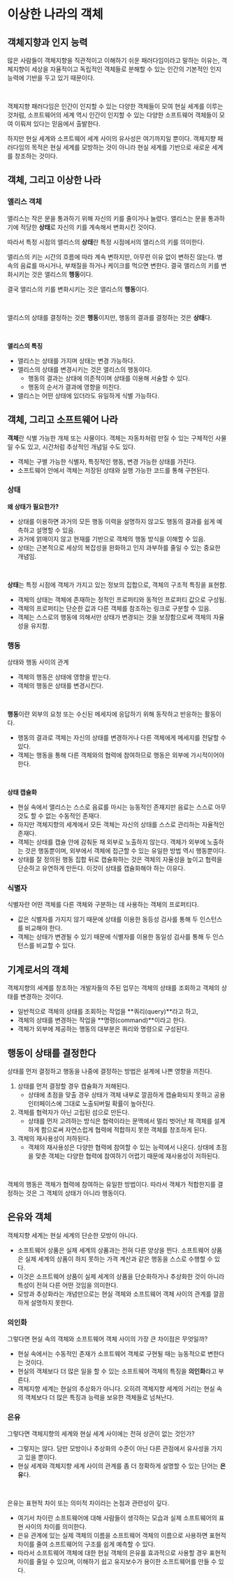 # 이상한 나라의 객체

## 객체지향과 인지 능력

많은 사람들이 객체지향을 직관적이고 이해하기 쉬운 패러다임이라고 말하는 이유는, 객체지향이 세상을 자율적이고 독립적인 객체들로 분해할 수 있는 인간의 기본적인 인지 능력에 기반을 두고 있기 때문이다.

<br>

객체지향 패러다임은 인간이 인지할 수 있는 다양한 객체들이 모여 현실 세계를 이루는 것처럼, 소프트웨어의 세계 역시 인간이 인지할 수 있는 다양한 소프트웨어 객체들이 모여 이뤄져 있다는 믿음에서 출발한다.

하지만 현실 세계와 소프트웨어 세계 사이의 유사성은 여기까지일 뿐이다. 객체지향 패러다임의 목적은 현실 세계를 모방하는 것이 아니라 현실 세계를 기반으로 새로운 세계를 창조하는 것이다.

## 객체, 그리고 이상한 나라

### 앨리스 객체

앨리스는 작은 문을 통과하기 위해 자신의 키를 줄이거나 늘렸다. 앨리스는 문을 통과하기에 적당한 **상태**로 자신의 키를 계속해서 변화시킨 것이다.

따라서 특정 시점의 앨리스의 **상태**란 특정 시점에서의 앨리스의 키를 의미한다.

앨리스의 키는 시간의 흐름에 따라 계속 변하지만, 아무런 이유 없이 변하진 않는다. 병 속의 음료를 마시거나, 부채질을 하거나 케이크를 먹으면 변한다. 결국 앨리스의 키를 변화시키는 것은 앨리스의 **행동**이다.

결국 앨리스의 키를 변화시키는 것은 앨리스의 **행동**이다.

<br>

앨리스의 상태를 결정하는 것은 **행동**이지만, 행동의 결과를 결정하는 것은 **상태**다.

<br>

**앨리스의 특징**

- 앨리스는 상태를 가지며 상태는 변경 가능하다.
- 앨리스의 상태를 변경시키는 것은 앨리스의 행동이다.
    - 행동의 결과는 상태에 의존적이며 상태를 이용해 서술할 수 있다.
    - 행동의 순서가 결과에 영향을 미친다.
- 앨리스는 어떤 상태에 있더라도 유일하게 식별 가능하다.

## 객체, 그리고 소프트웨어 나라

**객체**란 식별 가능한 개체 또는 사물이다. 객체는 자동차처럼 만질 수 있는 구체적인 사물일 수도 있고, 시간처럼 추상적인 개념일 수도 있다.

- 객체는 구별 가능한 식별자, 특징적인 행동, 변경 가능한 상태를 가진다.
- 소프트웨어 안에서 객체는 저장된 상태와 실행 가능한 코드를 통해 구현된다.

### 상태

**왜 상태가 필요한가?**

- 상태를 이용하면 과거의 모든 행동 이력을 설명하지 않고도 행동의 결과를 쉽게 예측하고 설명할 수 있음.
- 과거에 얽매이지 않고 현재를 기반으로 객체의 행동 방식을 이해할 수 있음.
- 상태는 근본적으로 세상의 복잡성을 완화하고 인지 과부하를 줄일 수 있는 중요한 개념임.

<br>

**상태**는 특정 시점에 객체가 가지고 있는 정보의 집합으로, 객체의 구조적 특징을 표현함.

- 객체의 상태는 객체에 존재하는 정적인 프로퍼티와 동적인 프로퍼티 값으로 구성됨.
- 객체의 프로퍼티는 단순한 값과 다른 객체를 참조하는 링크로 구분할 수 있음.
- 객체는 스스로의 행동에 의해서만 상태가 변경되는 것을 보장함으로써 객체의 자율성을 유지함.

### 행동

상태와 행동 사이의 관계

- 객체의 행동은 상태에 영향을 받는다.
- 객체의 행동은 상태를 변경시킨다.

<br>

**행동**이란 외부의 요청 또는 수신된 메세지에 응답하기 위해 동작하고 반응하는 활동이다.

- 행동의 결과로 객체는 자신의 상태를 변경하거나 다른 객체에게 메세지를 전달할 수 있다.
- 객체는 행동을 통해 다른 객체와의 협력에 참여하므로 행동은 외부에 가시적이어야 한다.

<br>

**상태 캡슐화**

- 현실 속에서 앨리스는 스스로 음료를 마시는 능동적인 존재지만 음료는 스스로 아무것도 할 수 없는 수동적인 존재다.
- 하지만 객체지향의 세계에서 모든 객체는 자신의 상태를 스스로 관리하는 자율적인 존재다.
- 객체는 상태를 캡슐 안에 감춰둔 채 외부로 노출하지 않는다. 객체가 외부에 노출하는 것은 행동뿐이며, 외부에서 객체에 접근할 수 있는 유일한 방법 역시 행동뿐이다.
- 상태를 잘 정의된 행동 집합 뒤로 캡슐화하는 것은 객체의 자율성을 높이고 협력을 단순하고 유연하게 만든다. 이것이 상태를 캡슐화해야 하는 이유다.

### 식별자

식별자란 어떤 객체를 다른 객체와 구분하는 데 사용하는 객체의 프로퍼티다.

- 값은 식별자를 가지지 않기 때문에 상태를 이용한 동등성 검사를 통해 두 인스턴스를 비교해야 한다.
- 객체는 상태가 변경될 수 있기 때문에 식별자를 이용한 동일성 검사를 통해 두 인스턴스를 비교할 수 있다.

## 기계로서의 객체

객체지향의 세계를 창조하는 개발자들의 주된 업무는 객체의 상태를 조회하고 객체의 상태를 변경하는 것이다.

- 일반적으로 객체의 상태를 조회하는 작업을 **쿼리(query)**라고 하고,
- 객체의 상태를 변경하는 작업을 **명령(command)**이라고 한다.
- 객체가 외부에 제공하는 행동의 대부분은 쿼리와 명령으로 구성된다.

## 행동이 상태를 결정한다

상태를 먼저 결정하고 행동을 나중에 결정하는 방법은 설계에 나쁜 영향을 끼친다.

1. 상태를 먼저 결정할 경우 캡슐화가 저해된다.
    - 상태에 초점을 맞출 경우 상태가 객체 내부로 깔끔하게 캡슐화되지 못하고 공용 인터페이스에 그대로 노출되버릴 확률이 높아진다.
2. 객체를 협력자가 아닌 고립된 섬으로 만든다.
    - 상태를 먼저 고려하는 방식은 협력이라는 문맥에서 멀리 벗어난 채 객체를 설계하게 함으로써 자연스럽게 협력에 적합하지 못한 객체를 창조하게 된다.
3. 객체의 재사용성이 저하된다.
    - 객체의 재사용성은 다양한 협력에 참여할 수 있는 능력에서 나온다. 상태에 초점을 맞춘 객체는 다양한 협력에 참여하기 어렵기 때문에 재사용성이 저하된다.

<br>

객체의 행동은 객체가 협력에 참여하는 유일한 방법이다. 따라서 객체가 적합한지를 결정하는 것은 그 객체의 상태가 아니라 행동이다.

## 은유와 객체

객체지향 세계는 현실 세계의 단순한 모방이 아니다.

- 소프트웨어 상품은 실제 세계의 상품과는 전혀 다른 양상을 띈다. 소프트웨어 상품은 실제 세계의 상품이 하지 못하는 가격 계산과 같은 행동을 스스로 수행할 수 있다.
- 이것은 소프트웨어 상품이 실제 세계의 상품을 단순화하거나 추상화한 것이 아니라 특성이 전혀 다른 어떤 것임을 의미한다.
- 모방과 추상화라는 개념만으로는 현실 객체와 소프트웨어 객체 사이의 관계를 깔끔하게 설명하지 못한다.

### 의인화

그렇다면 현실 속의 객체와 소프트웨어 객체 사이의 가장 큰 차이점은 무엇일까?

- 현실 속에서는 수동적인 존재가 소프트웨어 객체로 구현될 때는 능동적으로 변한다는 것이다.
- 현실의 객체보다 더 많은 일을 할 수 있는 소프트웨어 객체의 특징을 **의인화**라고 부른다.
- 객체지향 세계는 현실의 추상화가 아니다. 오히려 객체지향 세계의 거리는 현실 속의 객체보다 더 많은 특징과 능력을 보유한 객체들로 넘쳐난다.

### 은유

그렇다면 객체지향의 세계와 현실 세계 사이에는 전혀 상관이 없는 것인가?

- 그렇지는 않다. 담만 모방이나 추상화의 수준이 아닌 다른 관점에서 유사성을 가지고 있을 뿐이다.
- 현실 세계와 객체지향 세계 사이의 관계를 좀 더 정확하게 설명할 수 있는 단어는 **은유**다.

<br>

은유는 표현적 차이 또는 의미적 차이라는 논점과 관련성이 깊다.

- 여기서 차이란 소프트웨어에 대해 사람들이 생각하는 모습과 실제 소프트웨어의 표현 사이의 차이를 의미한다.
- 은유 관계에 있는 실제 객체의 이름을 소프트웨어 객체의 이름으로 사용하면 표현적 차이를 줄여 소프트웨어의 구조를 쉽게 예측할 수 있다.
- 따라서 소프트웨어 객체에 대한 현실 객체의 은유를 효과적으로 사용할 경우 표현적 차이를 줄일 수 있으며, 이해하기 쉽고 유지보수가 용이한 소프트웨어를 만들 수 있다.